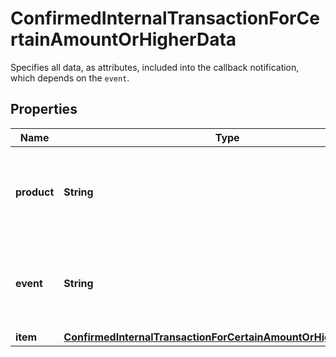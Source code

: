 

# ConfirmedInternalTransactionForCertainAmountOrHigherData

Specifies all data, as attributes, included into the callback notification, which depends on the `event`.

## Properties

| Name | Type | Description | Notes |
|------------ | ------------- | ------------- | -------------|
|**product** | **String** | Represents the Crypto APIs 2.0 product which sends the callback. |  |
|**event** | **String** | Defines the specific event, for which a callback subscription is set. |  |
|**item** | [**ConfirmedInternalTransactionForCertainAmountOrHigherDataItem**](ConfirmedInternalTransactionForCertainAmountOrHigherDataItem.md) |  |  |



